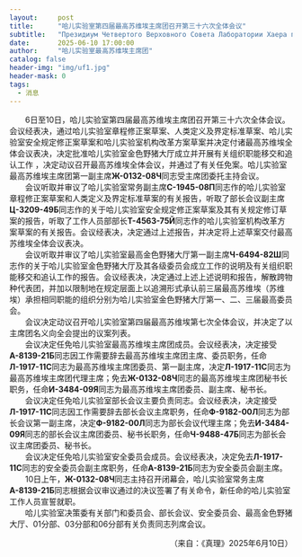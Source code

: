 ```yaml
---
layout:     post
title:      "哈儿实验室第四届最高苏维埃主席团召开第三十六次全体会议"
subtitle:   "Президиум Четвертого Верховного Совета Лаборатории Хаера провел свое тридцать шестое пленарное заседание"
date:       2025-06-10 17:00:00
author:     "哈儿实验室最高苏维埃主席团"
catalog: false
header-img: "img/uf1.jpg"
header-mask: 0
tags:
  - 消息
---
```


&emsp;&emsp;6日至10日，哈儿实验室第四届最高苏维埃主席团召开第三十六次全体会议。会议经表决，通过哈儿实验室章程修正案草案、人类定义及界定标准草案、哈儿实验室安全规定修正案草案和哈儿实验室机构改革方案草案并决定付诸最高苏维埃全体会议表决，决定批准哈儿实验室金色野猪大厅成立并开展有关组织职能移交和追认工作 ，决定动议召开最高苏维埃全体会议，并通过了有关任免案。哈儿实验室最高苏维埃主席团第一副主席**Ж-0132-08Ч**同志受主席团委托主持会议。  
&emsp;&emsp;会议听取并审议了哈儿实验室常务副主席**С-1945-08П**同志作的哈儿实验室章程修正案草案和人类定义及界定标准草案的有关报告，听取了部长会议副主席**Ц-3209-49Б**同志作的关于哈儿实验室安全规定修正案草案及其有关规定修订草案的报告，听取了工作人员部部长**Т-4563-75Й**同志作的哈儿实验室机构改革方案草案的有关报告。会议经表决，决定通过上述报告，并决定将上述草案交付最高苏维埃全体会议表决。  
&emsp;&emsp;会议听取并审议了哈儿实验室最高金色野猪大厅第一副主席**Ч-6494-82Ш**同志作的关于哈儿实验室金色野猪大厅及其各级委员会成立工作的说明及有关组织职能移交和追认工作的报告。会议经表决，决定通过上述上述说明和报告，解散跨物种代表团，并加以限制地在规定层面上以追溯形式承认前三届最高苏维埃（苏维埃）承担相同职能的组织分别为哈儿实验室金色野猪大厅第一、二、三届最高委员会。  
&emsp;&emsp;会议决定动议召开哈儿实验室第四届最高苏维埃第七次全体会议，并决定了以主席团名义向全会提出的议案列表。  
&emsp;&emsp;会议决定任免哈儿实验室最高苏维埃主席团成员。会议经表决，决定接受**А-8139-21Б**同志因工作需要辞去最高苏维埃主席团主席、委员职务，任命**Л-1917-11С**同志为最高苏维埃主席团委员、第一副主席，决定**Л-1917-11С**同志为最高苏维埃主席团代理主席；免去**Ж-0132-08Ч**同志的最高苏维埃主席团秘书长职务，任命**И-3484-09Я**同志为最高苏维埃主席团委员、副主席、秘书长。  
&emsp;&emsp;会议决定任免哈儿实验室部长会议主要负责同志。会议经表决，决定接受**Л-1917-11С**同志因工作需要辞去部长会议主席职务，任命**Ф-9182-00Л**同志为部长会议第一副主席，决定**Ф-9182-00Л**同志为部长会议代理主席；免去**И-3484-09Я**同志的部长会议主席团委员、秘书长职务，任命**Ч-9488-47Б**同志为部长会议主席团委员、秘书长。  
&emsp;&emsp;会议决定任免哈儿实验室安全委员会成员。会议经表决，决定免去**Л-1917-11С**同志的安全委员会副主席职务，任命**А-8139-21Б**同志为安全委员会副主席。  
&emsp;&emsp;10日上午，**Ж-0132-08Ч**同志主持召开闭幕会，哈儿实验室常务主席**А-8139-21Б**同志根据会议审议通过的决议签署了有关命令，新任命的哈儿实验室工作人员宣誓就职。  
&emsp;&emsp;哈儿实验室决策委有关部门和委员会、部长会议、安全委员会、最高金色野猪大厅、01分部、03分部和06分部有关负责同志列席会议。
<div style="text-align: right">（来自：《真理》2025年6月10日）</div>